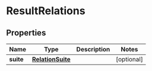 

# ResultRelations


## Properties

| Name | Type | Description | Notes |
|------------ | ------------- | ------------- | -------------|
|**suite** | [**RelationSuite**](RelationSuite.md) |  |  [optional] |



